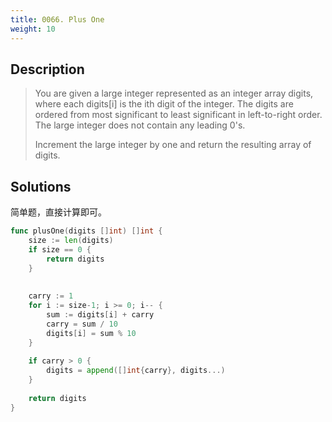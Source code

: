 ```yaml
---
title: 0066. Plus One
weight: 10
---
```

## Description

> You are given a large integer represented as an integer array digits, where each digits[i] is the ith digit of the integer. The digits are ordered from most significant to least significant in left-to-right order. The large integer does not contain any leading 0's.
> 
> Increment the large integer by one and return the resulting array of digits.

## Solutions

简单题，直接计算即可。
```go
func plusOne(digits []int) []int {
    size := len(digits)
    if size == 0 {
        return digits
    }
    
    
    carry := 1
    for i := size-1; i >= 0; i-- {
        sum := digits[i] + carry
        carry = sum / 10
        digits[i] = sum % 10
    }
    
    if carry > 0 {
        digits = append([]int{carry}, digits...)
    }
    
    return digits
}
```

